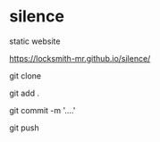 # silence
static website


https://locksmith-mr.github.io/silence/

git clone

git add .

git commit -m '....'

git push
